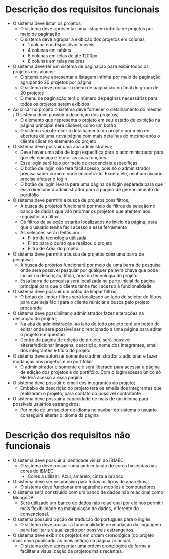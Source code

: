 # Descrição dos requisitos funcionais
- O sistema deve listar os projetos;
    - O sistema deve apresentar uma listagem infinita de projetos por meio de paginação
    - O sistema deve agrupar a exibição dos projetos em colunas
        - 1 coluna em dispositivos móveis
        - 4 colunas em tablets
        - 6 colunas em telas de até 1200px
        - 8 colunas em telas maiores
- O sistema deve ter um sistema de paginação para exibir todos os projetos dos alunos;
    - O sitema deve apresentar a listagem infinita por meio de páginação agrupando 20 projetos por página
    - O sistema deve possuir o menu de paginação no final do grupo de 20 projetos
    - O menu de paginação terá o número de páginas necessárias para todos os projetos serem exibidos
- Ao clicar no projeto o sistema deve fornecer o detalhamento do mesmo / O sistema deve possuir a descrição dos projetos;
    - O elemento que representa o projeto em seu estado de exibição na página principal será clicável, como um botão
    - O sistema vai oferecer o detalhamento do projeto por meio de abertura de uma nova página com mais detalhes do mesmo após o cliente clicar no elemento do projeto
- O sistema deve possuir uma aba administrativa;
    - Deve haver uma aba de login específica para o admiministrador para que ele consiga efeturar as suas funções
    - Esse login será feio por meio de credenciais específicas
    - O botão de login não terá fácil acesso, pois só o administrador precisa saber como e onde encontrá-lo. Exceto ele, nenhum usuário precisa efetuar o login
    - O botão de login levará para uma página de login separada para que essa direcione o administrador para a página de gerenciamento do portifólio
- O sistema deve permitir a busca de projetos com filtros;
    - A busca de projetos funcionará por meio de filtros de seleção no banco de dados que vão retornar os projetos que atentem aos requisitos do filtro
    - Os filtros de seleção estarão localizados no inicio da página, para que o usuário tenha fácil acesso a essa ferramenta
    - As seleções serão feitas por
        - Filtro de tecnologia utilizada
        - Filtro para o curso que realizou o projeto
        - Filtro de Área do projeto
- O sistema deve permitir a busca de projetos com uma barra de pesquisa;
    - A busca de projetos funcionará por meio de uma barra de pesquisa onde será possível pesquiar por qualquer palavra chave que pode incluir na descrição, título, área ou tecnologia do projeto
    - Essa barra de pesquisa será localizada na parte inicial da página principal para que o cliente tenha fácil acesso à funcionalidade
- O sistema deve possuir um botão de limpar filtros;
    - O botao de limpar filtros será localizado ao lado do seletor de filtros, para que seja fácil para o cliente reiniciar a busca pelo projeto procurado
- O sistema deve possibilitar o administrador fazer alterações na descrição do projeto;
    - Na aba de administração, ao lado de todo projeto terá um botão de editar onde será possível ser direncionado à uma página para editar o projeto em questão
    - Dentro da página de edição do projeto, será possível alterar/adicionar imagens, descrição, nome dos integrantes, email dos integrantes e título do projeto
- O sistema deve autorizar somente o administrador a adicionar e fazer mudanças nos projetos e no portifólio;
    - O administrador e somente ele será liberado para acessar a página de edição dos projetos e do portifólio. Com o login/acesso único só ele terá acesso à essa página
- O sistema deve possuir o email dos integrantes do projeto;
    - Embaixo da descrição do projeto terá os emails dos integrantes que realizaram o projeto, para contato do possível contratante
- O sistema deve possuir a capacidade de mais de um idioma para possíveis usuários estrangeiros;
    - Por meio de um seletor de idioma no navbar do sistema o usuário conseguirá alterar o idioma da página

# Descrição dos requisitos não funcionais
- O sistema deve possuir a identidade visual do IBMEC;
    - O sistema deve possuir uma ambientação de cores baseadas nas cores do IBMEC
        - Cores a utilizar: Azul, amarelo, cinza e branco
- O sistema deve ser responsivo para todos os tipos de aparelhos;
    - O sistema deve funcionar em aparelhos mobiles e computadores
- O sistema será construído com um banco de dados não relacional como MongoDB.
    - Será utilizado um banco de dados não relacional por ele nos permitir mais flexibilidade na manipulação de dados, diferente do convencional.
- O sistema possuirá opção de tradução do português para o inglês.
    - O sistema deve possuir a funcionalidade de mudação da linguagem para facilitar a visualização por possíveis estrangeiros.
- O sistema deve exibir os projetos em ordem cronológica (do projeto mais novo publicado ao mais antigo) na página principal.
    - O sistema deve apresentar uma ordem cronológica de forma a facilitar a visualização de projetos mais recentes.
